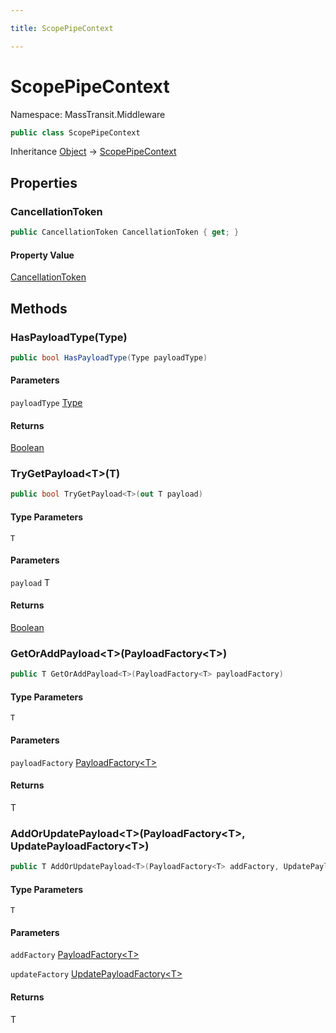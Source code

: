 ```yaml
---

title: ScopePipeContext

---
```


# ScopePipeContext

Namespace: MassTransit.Middleware

```csharp
public class ScopePipeContext
```

Inheritance [Object](https://learn.microsoft.com/en-us/dotnet/api/system.object) → [ScopePipeContext](../masstransit-middleware/scopepipecontext)

## Properties

### **CancellationToken**

```csharp
public CancellationToken CancellationToken { get; }
```

#### Property Value

[CancellationToken](https://learn.microsoft.com/en-us/dotnet/api/system.threading.cancellationtoken)<br/>

## Methods

### **HasPayloadType(Type)**

```csharp
public bool HasPayloadType(Type payloadType)
```

#### Parameters

`payloadType` [Type](https://learn.microsoft.com/en-us/dotnet/api/system.type)<br/>

#### Returns

[Boolean](https://learn.microsoft.com/en-us/dotnet/api/system.boolean)<br/>

### **TryGetPayload\<T\>(T)**

```csharp
public bool TryGetPayload<T>(out T payload)
```

#### Type Parameters

`T`<br/>

#### Parameters

`payload` T<br/>

#### Returns

[Boolean](https://learn.microsoft.com/en-us/dotnet/api/system.boolean)<br/>

### **GetOrAddPayload\<T\>(PayloadFactory\<T\>)**

```csharp
public T GetOrAddPayload<T>(PayloadFactory<T> payloadFactory)
```

#### Type Parameters

`T`<br/>

#### Parameters

`payloadFactory` [PayloadFactory\<T\>](../masstransit/payloadfactory-1)<br/>

#### Returns

T<br/>

### **AddOrUpdatePayload\<T\>(PayloadFactory\<T\>, UpdatePayloadFactory\<T\>)**

```csharp
public T AddOrUpdatePayload<T>(PayloadFactory<T> addFactory, UpdatePayloadFactory<T> updateFactory)
```

#### Type Parameters

`T`<br/>

#### Parameters

`addFactory` [PayloadFactory\<T\>](../masstransit/payloadfactory-1)<br/>

`updateFactory` [UpdatePayloadFactory\<T\>](../masstransit/updatepayloadfactory-1)<br/>

#### Returns

T<br/>
